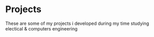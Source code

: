 # Projects
These are some of my projects i developed during my time studying electical & computers engineering

